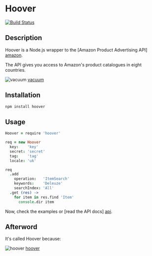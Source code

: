 # Hoover

[![Build Status](https://secure.travis-ci.org/hakanensari/hoover.png)](http://travis-ci.org/hakanensari/hoover)

## Description

Hoover is a Node.js wrapper to the [Amazon Product Advertising API] [amazon].

The API gives you access to Amazon's product catalogues in eight countries.

![vacuum] [vacuum]

## Installation

```bash
npm install hoover
```

## Usage

```coffee
Hoover = require 'hoover'

req = new Hoover
  key:    'key'
  secret: 'secret'
  tag:    'tag'
  locale: 'uk'

req
  .add
    operation:   'ItemSearch'
    keywords:    'Deleuze'
    searchIndex: 'All'
  .get (res) ->
    for item in res.find 'Item'
      console.dir item
```

Now, check the examples or [read the API docs] [api].

## Afterword

It's called Hoover because:

![hoover] [hoover]

[vacuum]: http://f.cl.ly/items/2B3x363M3B3m3X0W2K3i/vacuum.png
[amazon]: https://affiliate-program.amazon.co.uk/gp/advertising/api/detail/main.html
[api]: http://aws.amazon.com/archives/Product%20Advertising%20API
[hoover]: http://f.cl.ly/items/1Q3W372A0H3M0w2H1e0W/hoover.jpeg
